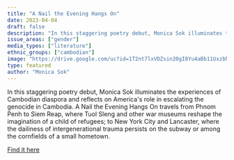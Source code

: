 ```yaml
---
title: "A Nail the Evening Hangs On"
date: 2023-04-04
draft: false
description: "In this staggering poetry debut, Monica Sok illuminates the experiences of Cambodian diaspora and reflects on America's role in escalating the genocide in Cambodia. A Nail the Evening Hangs On travels from Phnom Penh to Siem Reap, where Tuol Sleng and other war museums reshape the imagination of a child of refugees; to New York City and Lancaster, where the dailiness of intergenerational trauma persists on the subway or among the cornfields of a small hometown."
issue_areas: ["gender"]
media_types: ["literature"]
ethnic_groups: ["cambodian"]
image: "https://drive.google.com/uc?id=1T2nt7lxVDZsin20gI8Yu4aBb11UxzbNC"
type: featured
author: "Monica Sok"
---
```


In this staggering poetry debut, Monica Sok illuminates the experiences of Cambodian diaspora and reflects on America's role in escalating the genocide in Cambodia. A Nail the Evening Hangs On travels from Phnom Penh to Siem Reap, where Tuol Sleng and other war museums reshape the imagination of a child of refugees; to New York City and Lancaster, where the dailiness of intergenerational trauma persists on the subway or among the cornfields of a small hometown.

[Find it here](https://www.coppercanyonpress.org/books/a-nail-the-evening-hangs-on-by-monica-sok/)
